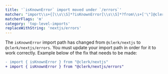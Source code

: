 ```yaml
---
title: '`isKnownError` import moved under `/errors`'
matcher: "import\\s+{[\\s\\S]*?isKnownError[\\s\\S]*?from\\s+['\"]@clerk\\/(nextjs)(?!\/errors)[\\s\\S]*?['\"]"
matcherFlags: 'm'
category: 'top-level-imports'
replaceWithString: 'nextjs/errors'
---
```


The `isKnownError` import path has changed from `@clerk/nextjs` to `@clerk/nextjs/errors`. You must update your import path in order for it to work correctly. Example below of the fix that needs to be made:

```diff
- import { isKnownError } from "@clerk/nextjs"
+ import { isKnownError } from "@clerk/nextjs/errors"
```
